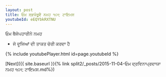 ```yaml
---
layout: post
title: ਓਮ ਸ੍ਵਯੰਭੂਵੈ ਨਮਹ ੧੦੮ ਟਾਇਮਸ
youtubeId: eEQYbkRXTNU
---
```

 
 
 ਓਮ ਥੈਜੋਪਹਾਰੀਨੇ ਨਮਹ  
 
 -  ਜੋ ਦੂਜਿਆਂ ਦੀ ਤਾਕਤ ਚੋਰੀ ਕਰਦਾ ਹੈ 
 
  
 
  
 
 
 
 
 
 


{% include youtubePlayer.html id=page.youtubeId %}
 
[Next]({{ site.baseurl }}{% link  split2/_posts/2015-11-04-ਓਮ ਦ੍ਰਵਿਨਾਪ੍ਰਦਾਯਾ ਨਮਹ ੧੦੮ ਟਾਇਮਸ.md%})
 

